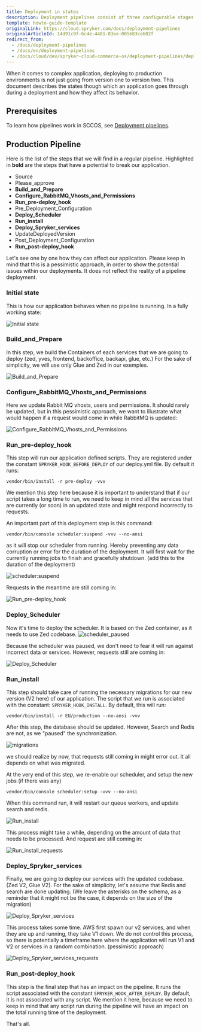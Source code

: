 ```yaml
---
title: Deployment in states
description: Deployment pipelines consist of three configurable stages.
template: howto-guide-template
originalLink: https://cloud.spryker.com/docs/deployment-pipelines
originalArticleId: 14d91c9f-6c4e-4481-83ee-005683ce602f
redirect_from:
  - /docs/deployment-pipelines
  - /docs/en/deployment-pipelines
  - /docs/cloud/dev/spryker-cloud-commerce-os/deployment-pipelines/deployment-pipelines.html
---
```


When it comes to complex application, deploying to production environments is not just going from version one to version two. This document describes the states though which an application goes through during a deployment and how they affect its behavior.

## Prerequisites

To learn how pipelines work in SCCOS, see [Deployment pipelines](/docs/cloud/dev/spryker-cloud-commerce-os/configuring-deployment-pipelines/deployment-pipelines.html).

## Production Pipeline

Here is the list of the steps that we will find in a regular pipeline. Highlighted in **bold** are the steps that have a potential to break our application.
* Source
* Please_approve
* **Build_and_Prepare**
* **Configure_RabbitMQ_Vhosts_and_Permissions**
* **Run_pre-deploy_hook**
* Pre_Deployment_Configuration
* **Deploy_Scheduler**
* **Run_install**
* **Deploy_Spryker_services**
* UpdateDeployedVersion
* Post_Deployment_Configuration
* **Run_post-deploy_hook**

Let's see one by one how they can affect our application. Please keep in mind that this is a pessimistic approach, in order to show the potential issues within our deployments.
It does not reflect the reality of a pipeline deployment.

### Initial state
This is how our application behaves  when no pipeline is running. In a fully working state:

![Initial state](./images/initial_state/initial-state.gif)

### Build_and_Prepare

In this step, we build the Containers of each services that we are going to deploy (zed, yves, frontend, backoffice, backapi, glue, etc.)
For the sake of simplicity, we will use only Glue and Zed in our exemples. 

![Build_and_Prepare](./images/Build_and_Prepare/Build_and_Prepare.jpg)

### Configure_RabbitMQ_Vhosts_and_Permissions

Here we update Rabbit MQ vhosts, users and permissions. 
It should rarely be updated, but in this pessimistic approach, we want to illustrate what would happen if a request would come in while  RabbitMQ is updated:

![Configure_RabbitMQ_Vhosts_and_Permissions](./images/Configure_RabbitMQ_Vhosts_and_Permissions/rmq.gif)

### Run_pre-deploy_hook

This step will run our application defined scripts. They are registered under the constant `SPRYKER_HOOK_BEFORE_DEPLOY` of our deploy.yml file. By default it  runs: 
```shell
vendor/bin/install -r pre-deploy -vvv
```
We mention this step here because it is important to understand that if our script takes a long time to run, we need to keep in mind all the services that are currently (or soon) in an updated state and might respond incorrectly to requests. 

An important part of this deployment step is this command:
```shell
vendor/bin/console scheduler:suspend -vvv --no-ansi
```
as it will stop our scheduler from running. Hereby preventing any data corruption or error for the duration of the deployment.
It will first wait for the currently running jobs to finish and gracefully shutdown. (add this to the duration of the deployment)

![scheduler:suspend](./images/Run_pre-deploy_hook/Run_pre-deploy_hook.jpg)

Requests in the meantime are still coming in:

![Run_pre-deploy_hook](./images/Run_pre-deploy_hook/pre_deploy.gif)

### Deploy_Scheduler

Now it's time to deploy the scheduler. It is based on the Zed container, as it needs to use Zed codebase. 
![scheduler_paused](./images/Deploy_Scheduler/Deploy_Scheduler.jpg)

Because the scheduler was paused, we don't need to fear it will run against incorrect data or services. 
However, requests still are coming in:

![Deploy_Scheduler](/home/sylvain/PhpstormProjects/spryker-docs/docs/cloud/dev/spryker-cloud-commerce-os/configuring-deployment-pipelines/images/Deploy_Scheduler/deploy_scheduler.gif)

### Run_install

This step should take care of running the necessary migrations for our new version (V2 here) of our application.
The script that we run is associated with the constant: `SPRYKER_HOOK_INSTALL`.
By default, this will run:
```shell
vendor/bin/install -r EU/production --no-ansi -vvv
```

After this step, the database should be updated. However, Search and Redis are not, as we "paused" the synchronization.

![migrations](./images/Run_install/migrations.jpg)

we should realize by now, that requests still coming in might error out. It all depends on what was migrated.

At the very end of this step, we re-enable our scheduler, and setup the new jobs (if there was any)
```shell
vendor/bin/console scheduler:setup -vvv --no-ansi
```
When this command run, it will restart our queue workers, and update search and redis.

![Run_install](/home/sylvain/PhpstormProjects/spryker-docs/docs/cloud/dev/spryker-cloud-commerce-os/configuring-deployment-pipelines/images/Run_install/install_dbs_updates/install_dbs_updates.gif)

This process might take a while, depending on the amount of data that needs to be processed. And request are still coming in:

![Run_install_requests](/home/sylvain/PhpstormProjects/spryker-docs/docs/cloud/dev/spryker-cloud-commerce-os/configuring-deployment-pipelines/images/Run_install/request_during_install/install_request.gif)

### Deploy_Spryker_services
Finally, we are going to deploy our services with the updated codebase. (Zed V2, Glue V2).
For the sake of simplicity, let's assume that Redis and search are done updating. (We leave the asterisks on the schema, as a reminder that it might not be the case, it depends on the size of the migration)

![Deploy_Spryker_services](./images/Deploy_Spryker_services/Deploy_Spryker_services.jpg)

This process takes some time. AWS first spawn our v2 services, and when they are up and running, they take V1 down. 
We do not control this process, so there is potentially a timeframe here where the application will run V1 and V2 or services in a random combination. (pessimistic approach)


![Deploy_Spryker_services_requests](./images/Deploy_Spryker_services/deploy_services.gif)

### Run_post-deploy_hook
This step is the final step that has an impact on the pipeline. It runs the script associated with the constant `SPRYKER_HOOK_AFTER_DEPLOY`. By default, it is not associated with any script.
We mention it here, because we need to keep in mind that any script run during the pipeline will have an impact on the total running time of the deployment.

That's all. 
